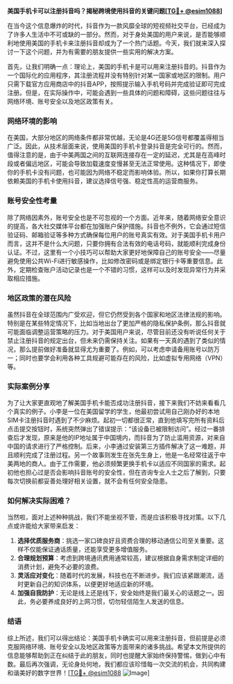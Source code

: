 **美国手机卡可以注册抖音吗？揭秘跨境使用抖音的关键问题[[TG💪+ @esim1088](https://t.me/s/esim1088)]**

在当今这个信息爆炸的时代，抖音作为一款风靡全球的短视频社交平台，已经成为了许多人生活中不可或缺的一部分。然而，对于身处美国的用户来说，是否能够顺利地使用美国的手机卡来注册抖音却成为了一个热门话题。今天，我们就来深入探讨一下这个问题，并为有需要的朋友提供一些实用的解决方案。

首先，让我们明确一点：理论上，美国的手机卡是可以用来注册抖音的。抖音作为一个国际化的应用程序，其注册流程并没有特别针对某一国家或地区的限制。用户只需下载官方应用商店中的抖音APP，按照提示输入手机号码并完成验证即可完成注册。但是，在实际操作中，可能会遇到一些具体的问题和障碍，这些问题往往与网络环境、账号安全以及地区政策有关。

### 网络环境的影响

在美国，大部分地区的网络条件都非常优越，无论是4G还是5G信号都覆盖得相当广泛。因此，从技术层面来说，使用美国的手机卡登录抖音是完全可行的。然而，值得注意的是，由于中美两国之间的互联网连接存在一定的延迟，尤其是在高峰时段或者偏远地区，可能会导致加载速度变慢甚至无法正常使用。这种情况下，即使你的手机卡没有问题，也可能因为网络不稳定而影响体验。所以，如果你打算长期依赖美国的手机卡使用抖音，建议选择信号强、稳定性高的运营商服务。

### 账号安全性考量

除了网络因素外，账号安全也是不可忽视的一个方面。近年来，随着网络安全意识的提高，各大社交媒体平台都在加强账户保护措施。抖音也不例外，它会通过短信验证码、邮箱验证等多种方式确保每位用户的账号真实有效。对于美国手机卡用户而言，这并不是什么大问题，只要你拥有合法有效的电话号码，就能顺利完成身份认证。不过，这里有一个小技巧可以帮助大家更好地保障自己的账号安全——尽量避免使用公共Wi-Fi进行敏感操作，比如修改密码或是绑定银行卡等重要信息。此外，定期检查账户活动记录也是一个不错的习惯，这样可以及时发现异常行为并采取相应措施。

### 地区政策的潜在风险

虽然抖音在全球范围内广受欢迎，但它仍然受到各个国家和地区法律法规的影响。特别是在某些特定情况下，比如当地出台了更加严格的隐私保护条例，那么抖音就可能面临调整运营策略的压力。对于美国用户来说，尽管目前还没有听说任何关于禁止注册抖音的规定出台，但未来仍需保持关注。如果有一天真的遇到了类似的情况，那么提前做好准备就显得尤为重要了。例如，可以考虑申请备用账号以防万一；同时也要学会利用各种工具规避可能存在的风险，比如虚拟专用网络（VPN）等。

### 实际案例分享

为了让大家更直观地了解美国手机卡能否成功注册抖音，接下来我们不妨来看看几个真实的例子。小李是一位在美国留学的学生，他最初尝试用自己刚办好的本地SIM卡注册抖音时遇到了不少麻烦。起初一切都很正常，直到他填写完所有资料后点击提交按钮时，系统突然弹出了错误提示：“该设备已被限制访问”。经过一番排查后才发现，原来是他的IP地址属于中国境内，而抖音为了防止滥用资源，对来自中国的请求进行了严格控制。后来，小李通过安装第三方插件解决了这一难题，并且顺利完成了注册过程。另一个故事则发生在张先生身上，他是一名经常往返于中美两地的商人。由于工作需要，他必须频繁更换手机卡以适应不同国家的需求。起初他也担心过是否会影响抖音账号的安全性，但在咨询专业人士之后了解到，只要每次切换前都妥善处理好相关设置，就不会有任何安全隐患。

### 如何解决实际困难？

当然啦，面对上述种种挑战，我们不能坐视不管，而是应该积极寻找对策。以下几点或许能给大家带来启发：

1. **选择优质服务商**：挑选一家口碑良好且资费合理的移动通信公司至关重要。这样不仅能保证通话质量，还能享受更多增值服务。
2. **合理规划预算**：考虑到跨境通讯费用通常较高，建议根据自身需求制定详细的消费计划，避免不必要的浪费。
3. **灵活应对变化**：随着时代的发展，科技也在不断进步。我们应该紧跟潮流，适时更新自己的知识体系，以便更好地适应新的环境。
4. **加强自我防护**：无论是线上还是线下，安全始终是我们最关心的话题之一。因此，务必要养成良好的上网习惯，切勿轻信陌生人发送的信息。

### 结语

综上所述，我们可以得出结论：美国手机卡确实可以用来注册抖音，但前提是必须克服网络环境、账号安全以及地区政策等方面带来的诸多挑战。希望本文所提供的信息能够帮助到正在纠结于此的朋友，同时也提醒大家始终保持警惕，做到心中有数。最后再次强调，无论身处何地，我们都应该珍惜每一次交流的机会，共同构建和谐美好的数字世界！[[TG💪+ @esim1088](https://t.me/s/esim1088) ![Image](https://i.postimg.cc/4NQfJmqS/Snipaste-2025-05-13-00-14-12.png)]